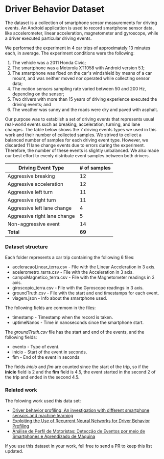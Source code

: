 # Driver Behavior Dataset

The dataset is a collection of smartphone sensor measurements for driving events. An Android application is used to record smartphone sensor data, like accelerometer, linear acceleration, magnetometer and gyroscope, while a driver executed particular driving events.

We performed the experiment in 4 car trips of approximately 13 minutes each, in average. The experiment conditions were the following:

1. The vehicle was a 2011 Honda Civic;
2. The smartphone was a Motorola XT1058 with Android version 5.1;
3. The smartphone was fixed on the car's windshield by means of a car mount, and was neither moved nor operated while collecting sensor data;
4. The motion sensors sampling rate varied between 50 and 200 Hz, depending on the sensor;
5. Two drivers with more than 15 years of driving experience executed the driving events; and
6. The weather was sunny and the roads were dry and paved with asphalt.

Our purpose was to establish a set of driving events that represents usual real-world events such as breaking, acceleration, turning, and lane changes. The table below shows the 7 driving events types we used in this work and their number of collected samples. We strived to collect a balanced number of samples for each driving event type. However, we discarded 11 lane change events due to errors during the experiment. Therefore, the number of these events is slightly unbalanced. We also made our best effort to evenly distribute event samples between both drivers.


| Driving Event Type           | # of samples |
| ---------------------------- | ------------ |
| Aggressive breaking          | 12 |
| Aggressive acceleration      | 12 |
| Aggressive left turn         | 11 |
| Aggressive right turn        | 11 |
| Aggressive left lane change  | 4  |
| Aggressive right lane change | 5  |
| Non-aggressive event         | 14 |
| **Total**                    | **69** |

### Dataset structure

 Each folder represents a car trip containing the following 6 files:

* aceleracaoLinear_terra.csv - File with the Linear Acceleration in 3 axis.
* acelerometro_terra.csv - File with the Acceleration in 3 axis.
* campoMagnetico_terra.csv -  File with the Magnetometer readings in 3 axis.
* giroscopio_terra.csv - File with the Gyroscope readings in 3 axis.
* groundTruth.csv - File with the start and end timestamps for each event.
* viagem.json - Info about the smartphone used.

The following fields are commom in the files:

* timestamp -  Timestamp when the record is taken.
* uptimeNanos - Time in nanoseconds since the smartphone start.

The *groundTruth.csv* file has the start and end of the events, and the following fields:

* evento - Type of event.
* inicio - Start of the event in seconds.
* fim - End of the event in seconds

The fields *inicio* and *fim* are counted since the start of the trip, so if the **inicio** field is 2 and the **fim** field is 4.5, the event started in the second 2 of the trip and ended in the second 4.5.

### Related work

The folowing work used this data set:

* [Driver behavior profiling: An investigation with different smartphone sensors and machine learning](http://journals.plos.org/plosone/article?id=10.1371/journal.pone.0174959)
* [Exploiting the Use of Recurrent Neural Networks for Driver Behavior Profiling](http://ieeexplore.ieee.org/document/7966230/)
* [Análise de Perfil de Motoristas: Detecção de Eventos por meio de Smartphones e Aprendizado de Máquina](http://sbrc2016.ufba.br/downloads/WoCCES/154831.pdf)

If you use this dataset in your work, fell free to send a PR to keep this list updated.
